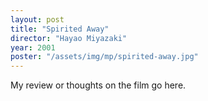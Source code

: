 ```yaml
---
layout: post
title: "Spirited Away"
director: "Hayao Miyazaki"
year: 2001
poster: "/assets/img/mp/spirited-away.jpg"
---
```


My review or thoughts on the film go here.
